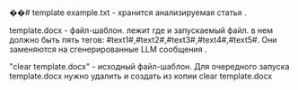 ��#   t e m p l a t e 
 
example.txt - хранится анализируемая статья              .

template.docx - файл-шаблон. лежит где и запускаемый файл. в нем должно быть пять тегов: #text1#,#text2#,#text3#,#text4#,#text5#. Они заменяются на сгенерированные LLM сообщения             .

"clear template.docx" - исходный файл-шаблон. Для очередного запуска template.docx нужно удалить и создать из копии clear template.docx
